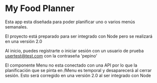 # My Food Planner

Esta app esta diseñada para poder planificar uno o varios menús semanales.

El proyecto está preparado para ser integrado con Node pero se realizará en una versión 2.0

Al inicio, puedes registrarte o iniciar sesión con un usuario de prueba usertest@test.com con la contraseña 'pepino'

El componente Menu no esta conectado con una API por lo que la planificación que se pinta en /Menu es temporal y desaparecerá al cerrar sesión.
Esto será corregido en una versión 2.0 al ser integrado con Node

